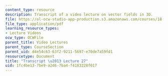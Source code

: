```yaml
---
content_type: resource
description: Transcript of a video lecture on vector fields in 3D.
file: https://ol-ocw-studio-app-production.s3.amazonaws.com/courses/18-02-multivariable-calculus-fall-2007/1fc4be137be9a2d67ba4f4183228f017_18_022007L27.pdf
file_type: application/pdf
learning_resource_types:
- Lecture Videos
ocw_type: OCWFile
parent_title: Video Lectures
parent_type: CourseSection
parent_uid: d4e54c63-63f2-9211-5697-e70de7a59fd1
resourcetype: Document
title: "Transcript \u2013 Lecture 27"
uid: 1fc4be13-7be9-a2d6-7ba4-f4183228f017
---
```

